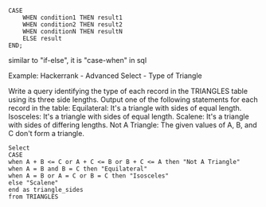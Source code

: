 ```
CASE
    WHEN condition1 THEN result1
    WHEN condition2 THEN result2
    WHEN conditionN THEN resultN
    ELSE result
END;
```

similar to "if-else", it is "case-when" in sql

Example:
Hackerrank - Advanced Select - Type of Triangle 

Write a query identifying the type of each record in the TRIANGLES table using its three side lengths. Output one of the following statements for each record in the table:
Equilateral: It's a triangle with  sides of equal length.
Isosceles: It's a triangle with  sides of equal length.
Scalene: It's a triangle with  sides of differing lengths.
Not A Triangle: The given values of A, B, and C don't form a triangle.


```
Select 
CASE
when A + B <= C or A + C <= B or B + C <= A then "Not A Triangle"
when A = B and B = C then "Equilateral"
when A = B or A = C or B = C then "Isosceles"
else "Scalene"
end as triangle_sides
from TRIANGLES
```
